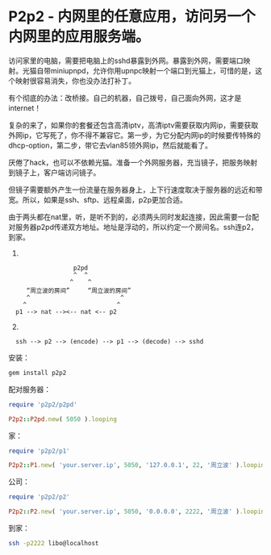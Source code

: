 # P2p2 - 内网里的任意应用，访问另一个内网里的应用服务端。

访问家里的电脑，需要把电脑上的sshd暴露到外网。暴露到外网，需要端口映射。光猫自带miniupnpd，允许你用upnpc映射一个端口到光猫上，可惜的是，这个映射很容易消失，你也没办法打补丁。

有个彻底的办法：改桥接。自己的机器，自己拨号，自己面向外网，这才是internet！

复杂的来了，如果你的套餐还包含高清iptv，高清iptv需要获取内网ip，需要获取外网ip，它写死了，你不得不兼容它。第一步，为它分配内网ip的时候要传特殊的dhcp-option，第二步，带它去vlan85领外网ip，然后就能看了。

厌倦了hack，也可以不依赖光猫。准备一个外网服务器，充当镜子，把服务映射到镜子上，客户端访问镜子。

但镜子需要额外产生一份流量在服务器身上，上下行速度取决于服务器的远近和带宽。所以，如果是ssh、sftp、远程桌面，p2p更加合适。

由于两头都在nat里，听，是听不到的，必须两头同时发起连接，因此需要一台配对服务器p2pd传递双方地址。地址是浮动的，所以约定一个房间名。ssh连p2，到家。

1.
```
                  p2pd
                  ^  ^
                 ^    ^
     “周立波的房间”     “周立波的房间”
     ^                         ^
    ^                         ^
  p1 --> nat --><-- nat <-- p2
```

2.
```
  ssh --> p2 --> (encode) --> p1 --> (decode) --> sshd
```

安装：

```bash
gem install p2p2
```

配对服务器：

```ruby
require 'p2p2/p2pd'

P2p2::P2pd.new( 5050 ).looping
```

家：

```ruby
require 'p2p2/p1'

P2p2::P1.new( 'your.server.ip', 5050, '127.0.0.1', 22, '周立波' ).looping
```

公司：

```ruby
require 'p2p2/p2'

P2p2::P2.new( 'your.server.ip', 5050, '0.0.0.0', 2222, '周立波' ).looping
```

到家：

```bash
ssh -p2222 libo@localhost
```
